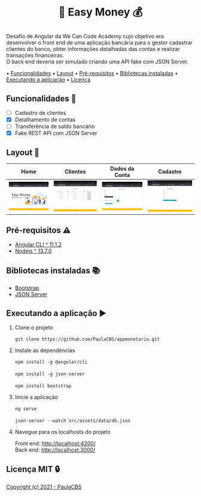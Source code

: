 # <p align="center"> :bank: Easy Money :moneybag: </p>
Desafio de Angular da We Can Code Academy cujo objetivo era desenvolver o front end de uma aplicação bancária para o gestor cadastrar clientes do banco, obter informações detalhadas das contas e realizar transações financeiras.  
O back end deveria ser simulado criando uma API fake com JSON Server.
  
• [Funcionalidades](#funcionalidades-construction)
• [Layout](#layout-art)
• [Pré-requisitos](#pré-requisitos-warning)
• [Bibliotecas instaladas](#bibliotecas-instaladas-books)
• [Executando a aplicação](#executando-a-aplicação-arrow_forward)
• [Licença](#licença-mit-lock)

## Funcionalidades :construction:  
- [ ] Cadastro de clientes  
- [x] Detalhamento de contas  
- [ ] Transferência de saldo bancário  
- [x] Fake REST API com JSON Server  

## Layout :art:  

Home | Clientes | Dados da Conta | Cadastro
:---:|:--------:|:--------------:|:--------:
<img src="src/assets/screenshots/home.png" width="200"> | <img src="src/assets/screenshots/clientes.png" width="200"> | <img src="src/assets/screenshots/detalhes-cliente.png" width="200"> | <img src="src/assets/screenshots/cadastrar-cliente.png" width="200">  

## Pré-requisitos :warning: 
- [Angular CLI ^ 11.1.2](https://cli.angular.io/)  
- [Nodejs ^ 13.7.0](https://nodejs.org/en/)  

## Bibliotecas instaladas :books:  
- [Bootstrap](https://getbootstrap.com/)  
- [JSON Server](https://www.npmjs.com/package/json-server)  

## Executando a aplicação :arrow_forward:  
1. Clone o projeto  

    ```
    git clone https://github.com/PaulaCBS/appmonetario.git  
    ```

2. Instale as dependências  

    ```
    npm install -g @angular/cli  

    npm install -g json-server  

    npm install bootstrap  
    ```

3. Inicie a aplicação  

    ```
    ng serve  

    json-server --watch src/assets/data/db.json  
    ```

4. Navegue para os localhosts do projeto  

    Front end: [http://localhost:4200/](http://localhost:4200)  
    Back end: [http://localhost:3000/](http://localhost:3000)  

## Licença MIT :lock:

[Copyright (c) 2021 - PaulaCBS](https://github.com/PaulaCBS/appmonetario/blob/develop/LICENSE)
